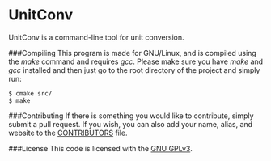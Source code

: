 UnitConv
========
UnitConv is a command-line tool for unit conversion.

###Compiling
This program is made for GNU/Linux, and is compiled using the _make_ command and requires _gcc_. Please make sure you have _make_ and _gcc_ installed and then just go to the root directory of the project and simply run:
```
$ cmake src/
$ make
```

###Contributing
If there is something you would like to contribute, simply submit a pull request. If you wish, you can also add your name, alias, and website to the [CONTRIBUTORS](/CONTRIBUTORS.md) file.

###License
This code is licensed with the [GNU GPLv3](/LICENSE).
